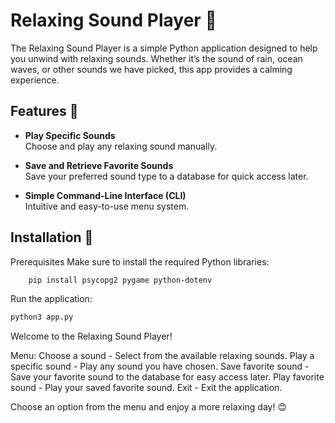 # Relaxing Sound Player 🎵

The Relaxing Sound Player is a simple Python application designed to help you unwind with relaxing sounds. Whether it’s the sound of rain, ocean waves, or other sounds we have picked,  this app provides a calming experience.

## Features 🌟

- **Play Specific Sounds**  
  Choose and play any relaxing sound manually.
  
- **Save and Retrieve Favorite Sounds**  
  Save your preferred sound type to a database for quick access later.
  
- **Simple Command-Line Interface (CLI)**  
  Intuitive and easy-to-use menu system.

## Installation 🚀

Prerequisites
Make sure to install the required Python libraries:
```bash
    pip install psycopg2 pygame python-dotenv
```

Run the application:
```bash
python3 app.py
```

Welcome to the Relaxing Sound Player!

Menu:
Choose a sound - Select from the available relaxing sounds.
Play a specific sound - Play any sound you have chosen.
Save favorite sound - Save your favorite sound to the database for easy access later.
Play favorite sound - Play your saved favorite sound.
Exit - Exit the application.

Choose an option from the menu and enjoy a more relaxing day! 😊
